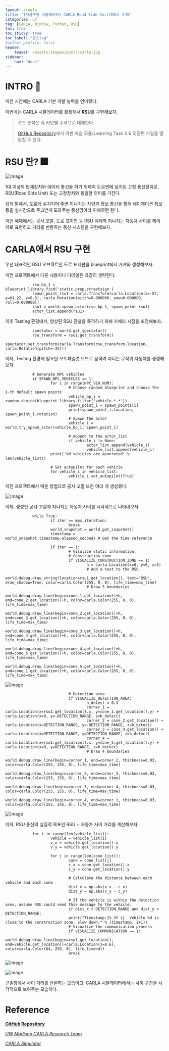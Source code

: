 ```yaml
---
layout: single
title: "[자율주행 시뮬레이터] CARLA Road Side Unit(RSU) 이해"
categories: CV
tag: [CARLA, Window, Python, RSU]
toc: true
toc_sticky: true
toc_label: "쭌스log"
#author_profile: false
header:
    teaser: /assets/images/posts/carla.jpg
sidebar:
    nav: "docs"
---
```


# INTRO 🙌
이전 시간에는 CARLA 기본 개발 능력을 연마했다.

이번에는 CARLA 시뮬레이터를 활용해서 **RSU**를 구현해보자.

> 코드 분석은 각 라인별 주석으로 대체한다.
>
> [GitHub Repository](#reference)에서 이번 학습 모듈(Learning Task 4 & 5)관련 파일을 열람할 수 있다.

# RSU 란? 🎆
![image](https://user-images.githubusercontent.com/39285147/195055243-80f95216-6392-479f-a933-239f6042ee2e.png)

1대 이상의 탑재장치와 데이터 통신을 하기 위하여 도로변에 설치된 고정 통신장치로, RSU(Road Side Unit) 또는 고정장치와 동일한 의미를 가진다.

쉽게 말해서, 도로에 설치되어 주변 지나치는 차량과 정보 통신을 통해 네이게이션 정보 등을 실시간으로 주고받게 도와주는 통신망이라 이해하면 된다.

이번 예제에서는 공사 꼬깔, 도로 표지판 등 RSU 객체와 지나치는 자동차 사이를 레이저로 표현하고 거리를 반환하는 통신 시스템을 구현해보자.

# CARLA에서 RSU 구현
우선 대표적인 RSU 오브젝트인 도로 표지판을 blueprint에서 가져와 생성해보자.

이전 프로젝트에서 다룬 내용이니 디테일은 과감히 생략한다.

                rsu_bp_1 = blueprint_library.find('static.prop.streetsign')
                spawn_point_rsu1 = carla.Transform(carla.Location(x=-57, y=61.22, z=6.5), carla.Rotation(pitch=0.000000, yaw=0.000000, roll=0.000000))
                rsu1 = world.spawn_actor(rsu_bp_1, spawn_point_rsu1)
                actor_list.append(rsu1)

이후 Testing 환경에서, 향상된 RSU 관찰을 목격하기 위해 카메라 시점을 조정해보자.

                spectator = world.get_spectator()
                rsu_transform = rsu1.get_transform()
                spectator.set_transform(carla.Transform(rsu_transform.location, carla.Rotation(pitch=-35)))

이제, Testing 환경에 필요한 오토파일럿 모드로 움직여 다니는 무작위 자동차를 생성해보자.

                # Generate NPC vehicles
                if SPAWN_NPC_VEHICLES == 1:
                        for i in range(NPC_VEH_NUM):
                                # Choose random blueprint and choose the i-th default spawn points
                                vehicle_bp_i = random.choice(blueprint_library.filter('vehicle.*.*'))
                                spawn_point_i = spawn_points[i]
                                print(spawn_point_i.location, spawn_point_i.rotation)
                                # Spawn the actor
                                vehicle_i = world.try_spawn_actor(vehicle_bp_i, spawn_point_i)

                                # Append to the actor_list
                                if vehicle_i != None:
                                        actor_list.append(vehicle_i)
                                        vehicle_list.append(vehicle_i)
                        print('%d vehicles are generated' % len(vehicle_list))

                        # Set autopilot for each vehicle
                        for vehicle_i in vehicle_list:
                                vehicle_i.set_autopilot(True)
                        
이전 프로젝트에서 배운 방법으로 공사 꼬깔 또한 여러 개 생성했다.

![image](https://user-images.githubusercontent.com/39285147/195055941-fe13299d-e836-4349-8757-3d82d5545e2e.png)

이제, 생성한 공사 꼬갈과 지나치는 자동차 사이를 시각적으로 나타내보자.

                while True:
                        if iter >= max_iteration:
                                break
                        world_snapshot = world.get_snapshot()
                        timestamp = world_snapshot.timestamp.elapsed_seconds # Get the time reference
                        
                        if iter == 1:
                                # Visulize static information:
                                # Construction zone
                                if VISUALIZE_CONSTRUCTION_ZONE == 1:
                                        h = carla.Location(x=0, y=0, z=1)
                                        # Add a text to the RSU
                                        world.debug.draw_string(location=rsu1.get_location(), text='RSU', draw_shadow=True, color=carla.Color(255, 0, 0), life_time=max_time)
                                        # Draw 5 boundaries
                                        world.debug.draw_line(begin=cone_1.get_location()+h, end=cone_2.get_location()+h, color=carla.Color(255, 0, 0), life_time=max_time)
                                        world.debug.draw_line(begin=cone_2.get_location()+h, end=cone_3.get_location()+h, color=carla.Color(255, 0, 0), life_time=max_time)
                                        world.debug.draw_line(begin=cone_3.get_location()+h, end=cone_4.get_location()+h, color=carla.Color(255, 0, 0), life_time=max_time)
                                        world.debug.draw_line(begin=cone_4.get_location()+h, end=cone_5.get_location()+h, color=carla.Color(255, 0, 0), life_time=max_time)
                                        world.debug.draw_line(begin=cone_5.get_location()+h, end=cone_1.get_location()+h, color=carla.Color(255, 0, 0), life_time=max_time)

![image](https://user-images.githubusercontent.com/39285147/195057376-ac9284b6-7180-4b00-b289-bf827df28171.png)

                                # Detection area
                                if VISUALIZE_DETECTION_AREA:
                                        h_detect = 0.3
                                        corner_1 = carla.Location(x=rsu1.get_location().x, y=cone_1.get_location().y) + carla.Location(x=0, y=-DETECTION_RANGE, z=h_detect)
                                        corner_2 = cone_2.get_location() + carla.Location(x=DETECTION_RANGE, y=-DETECTION_RANGE, z=h_detect)
                                        corner_3 = cone_4.get_location() + carla.Location(x=DETECTION_RANGE, y=DETECTION_RANGE, z=h_detect)
                                        corner_4 = carla.Location(x=rsu1.get_location().x, y=cone_5.get_location().y) + carla.Location(x=0, y=DETECTION_RANGE, z=h_detect)
                                        # Draw 4 boundaries
                                        world.debug.draw_line(begin=corner_1, end=corner_2, thickness=0.03, color=carla.Color(255, 255, 0), life_time=max_time)
                                        world.debug.draw_line(begin=corner_2, end=corner_3, thickness=0.03, color=carla.Color(255, 255, 0), life_time=max_time)
                                        world.debug.draw_line(begin=corner_3, end=corner_4, thickness=0.03, color=carla.Color(255, 255, 0), life_time=max_time)
                                        world.debug.draw_line(begin=corner_4, end=corner_1, thickness=0.03, color=carla.Color(255, 255, 0), life_time=max_time)

![image](https://user-images.githubusercontent.com/39285147/195057334-abce354d-40a7-46c6-b277-dace4326abe8.png)

이제, RSU 통신의 실질적 목표인 RSU ~ 자동차 사이 거리를 계산해보자.

                for i in range(len(vehicle_list)):
                        vehicle = vehicle_list[i]
                        v_x = vehicle.get_location().x
                        v_y = vehicle.get_location().y
                        
                        for j in range(len(cone_list)):
                                cone = cone_list[j]
                                c_x = cone.get_location().x
                                c_y = cone.get_location().y

                                # Calculate the distance between each vehicle and each cone
                                dist_x = np.abs(v_x - c_x)
                                dist_y = np.abs(v_y - c_y)

                                # If the vehicle is within the detection area, assume RSU could send this message to the vehicle.
                                if dist_x < DETECTION_RANGE and dist_y < DETECTION_RANGE:
                                print("Timestamp:{%.3f s}. Vehicle %d is close to the construction zone. Slow down." % (timestamp, i+1))
                                # Visualize the communication process
                                if VISUALIZE_COMMUNICATION == 1:
                                        world.debug.draw_line(begin=rsu1.get_location(), end=vehicle.get_location()+carla.Location(z=0.6), color=carla.Color(64, 255, 0), life_time=dt)
                                break

![image](https://user-images.githubusercontent.com/39285147/195057989-d1f36c69-7c50-4ba5-8925-1cdcf6ff0d3b.png)

![image](https://user-images.githubusercontent.com/39285147/195058133-f035a0bd-6e87-4095-9d01-172c913c82e2.png)

콘솔창에서 사이 거리를 반환하는 모습이고, CARLA 시뮬레이터에서는 사이 구간을 시각적으로 보여주는 모습이다.

# Reference
[**GitHub Repository**](https://github.com/hchoi256/carla-research-project)

[*UW Madison CARLA Research Team*](https://cavh.cee.wisc.edu/carla-simulation-project/)

[*CARLA Simulator*](https://carla.readthedocs.io/en/latest/)